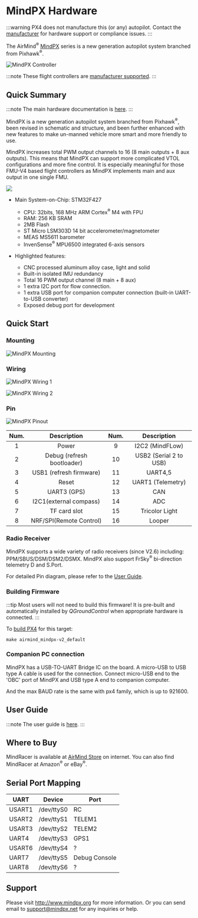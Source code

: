 # MindPX Hardware

:::warning PX4 does not manufacture this (or any) autopilot. Contact the [manufacturer](http://mindpx.net) for hardware support or compliance issues.
:::

The AirMind<sup>&reg;</sup> [MindPX](http://mindpx.net) series is a new generation autopilot system branched from Pixhawk<sup>&reg;</sup>.

![MindPX Controller](../../assets/hardware/hardware-mindpx.png)

:::note
These flight controllers are [manufacturer supported](../flight_controller/autopilot_manufacturer_supported.md).
:::

## Quick Summary

:::note
The main hardware documentation is [here](http://mindpx.net/assets/accessories/Specification9.18_3_pdf.pdf).
:::

MindPX is a new generation autopilot system branched from Pixhawk<sup>&reg;</sup>, been revised in schematic and structure, and been further enhanced with new features to make un-manned vehicle more smart and more friendly to use.

MindPX increases total PWM output channels to 16 (8 main outputs + 8 aux outputs). This means that MindPX can support more complicated VTOL configurations and more fine control. It is especially meaningful for those FMU-V4 based flight controllers as MindPX implements main and aux output in one single FMU.

![](../../assets/hardware/hardware-mindpx-specs.png)

* Main System-on-Chip: STM32F427
  * CPU: 32bits, 168 MHz ARM Cortex<sup>&reg;</sup> M4 with FPU
  * RAM: 256 KB SRAM
  * 2MB Flash
  * ST Micro LSM303D 14 bit accelerometer/magnetometer
  * MEAS MS5611 barometer
  * InvenSense<sup>&reg;</sup> MPU6500 integrated 6-axis sensors


* Highlighted features:
  * CNC processed aluminum alloy case, light and solid
  * Built-in isolated IMU redundancy
  * Total 16 PWM output channel (8 main + 8 aux)
  * 1 extra I2C port for flow connection.
  * 1 extra USB port for companion computer connection (built-in UART-to-USB converter)
  * Exposed debug port for development

## Quick Start

### Mounting

![MindPX Mounting](../../assets/hardware/hardware-mindpx-mounting.png)

### Wiring

![MindPX Wiring 1](../../assets/hardware/hardware-mindpx-wiring1.png)

![MindPX Wiring 2](../../assets/hardware/hardware-mindpx-wiring2.png)

### Pin

![MindPX Pinout](../../assets/hardware/hardware-mindpx-pin.png)

| Num. |        Description         | Num. |      Description       |
|:----:|:--------------------------:|:----:|:----------------------:|
|  1   |           Power            |  9   |    I2C2 (MindFLow)     |
|  2   | Debug (refresh bootloader) |  10  | USB2 (Serial 2 to USB) |
|  3   |  USB1 (refresh firmware)   |  11  |        UART4,5         |
|  4   |           Reset            |  12  |   UART1 (Telemetry)    |
|  5   |        UART3 (GPS)         |  13  |          CAN           |
|  6   |   I2C1(external compass)   |  14  |          ADC           |
|  7   |        TF card slot        |  15  |     Tricolor Light     |
|  8   |  NRF/SPI(Remote Control)   |  16  |         Looper         |


### Radio Receiver

MindPX supports a wide variety of radio receivers (since V2.6) including: PPM/SBUS/DSM/DSM2/DSMX. MindPX also support FrSky<sup>&reg;</sup> bi-direction telemetry D and S.Port.

For detailed Pin diagram, please refer to the [User Guide](http://mindpx.net/assets/accessories/UserGuide9.18_2_pdf.pdf).

### Building Firmware

:::tip
Most users will not need to build this firmware! It is pre-built and automatically installed by *QGroundControl* when appropriate hardware is connected.
:::

To [build PX4](../dev_setup/building_px4.md) for this target:
```
make airmind_mindpx-v2_default
```

### Companion PC connection

MindPX has a USB-TO-UART Bridge IC on the board. A micro-USB to USB type A cable is used for the connection. Connect micro-USB end to the 'OBC' port of MindPX and USB type A end to companion computer.

And the max BAUD rate is the same with px4 family, which is up to 921600.

## User Guide

:::note
The user guide is [here](http://mindpx.net/assets/accessories/UserGuide9.18_2_pdf.pdf).
:::

## Where to Buy

MindRacer is available at [AirMind Store](http://drupal.xitronet.com/?q=catalog) on internet. You can also find MindRacer at Amazon<sup>&reg;</sup> or eBay<sup>&reg;</sup>.

## Serial Port Mapping

| UART   | Device     | Port          |
| ------ | ---------- | ------------- |
| USART1 | /dev/ttyS0 | RC            |
| USART2 | /dev/ttyS1 | TELEM1        |
| USART3 | /dev/ttyS2 | TELEM2        |
| UART4  | /dev/ttyS3 | GPS1          |
| USART6 | /dev/ttyS4 | ?             |
| UART7  | /dev/ttyS5 | Debug Console |
| UART8  | /dev/ttyS6 | ?             |

<!-- Note: Got ports using https://github.com/PX4/PX4-user_guide/pull/672#issuecomment-598198434 -->

## Support

Please visit http://www.mindpx.org for more information. Or you can send email to [support@mindpx.net](mailto:support@mindpx.net) for any inquiries or help.
